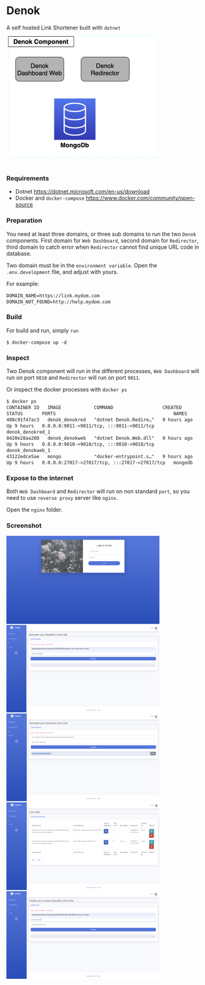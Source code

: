 # Denok

A self hosted Link Shortener built with `dotnet`

[<img src="./assets/denok_arch.png" width="400">](https://github.com/wuriyanto48)
<br/><br/>

### Requirements
- Dotnet https://dotnet.microsoft.com/en-us/download
- Docker and `docker-compose` https://www.docker.com/community/open-source

### Preparation
You need at least three domains, or three sub domains to run the two `Denok` components.
First domain for `Web Dashboard`, second domain for `Redirector`, 
third domain to catch error when `Redirector` cannot find unique URL code in database. 

Two domain must be in the `environment variable`. Open the `.env.development` file, and adjust with yours.

For example:
```
DOMAIN_NAME=https://link.mydom.com
DOMAIN_NOT_FOUND=http://help.mydom.com
```

### Build
For build and run, simply `run`
```shell
$ docker-compose up -d
```

### Inspect
Two Denok component will run in the different processes, `Web Dashboard` will run on port `9010` 
and `Redirector` will run on port `9011`.

Or inspect the docker processes with `docker ps`
```shell
$ docker ps
CONTAINER ID   IMAGE            COMMAND                  CREATED       STATUS       PORTS                                           NAMES
408c91f47ac3   denok_denokred   "dotnet Denok.Redire…"   9 hours ago   Up 9 hours   0.0.0.0:9011->9011/tcp, :::9011->9011/tcp       denok_denokred_1
0420e28aa208   denok_denokweb   "dotnet Denok.Web.dll"   9 hours ago   Up 9 hours   0.0.0.0:9010->9010/tcp, :::9010->9010/tcp       denok_denokweb_1
43122edce5ae   mongo            "docker-entrypoint.s…"   9 hours ago   Up 9 hours   0.0.0.0:27017->27017/tcp, :::27017->27017/tcp   mongodb
```

### Expose to the internet
Both `Web Dashboard` and `Redirector` will run on non standard `port`, so you need to use `reverse proxy` server like `nginx`.

Open the `nginx` folder.

### Screenshot
[<img src="./assets/login.png" width="400">](https://github.com/wuriyanto48)
[<img src="./assets/generate_random.png" width="400">](https://github.com/wuriyanto48)
[<img src="./assets/generate_random_result.png" width="400">](https://github.com/wuriyanto48)
[<img src="./assets/list.png" width="400">](https://github.com/wuriyanto48)
[<img src="./assets/generate_custom.png" width="400">](https://github.com/wuriyanto48)